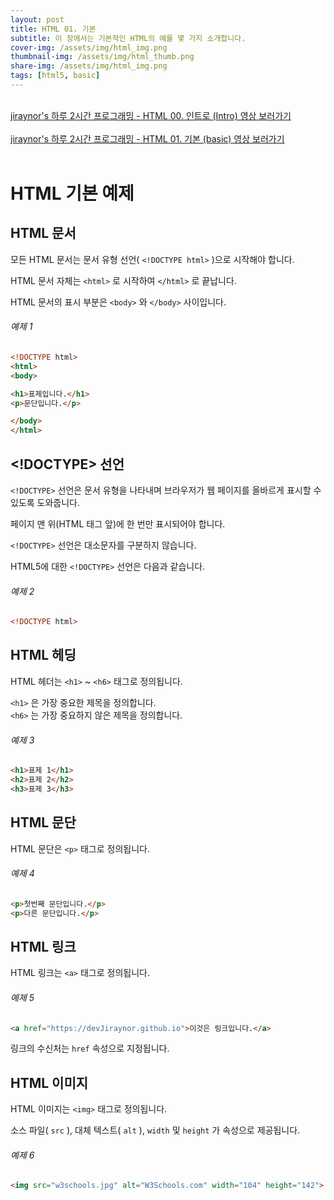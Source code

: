 ```yaml
---
layout: post
title: HTML 01. 기본
subtitle: 이 장에서는 기본적인 HTML의 예를 몇 가지 소개합니다.
cover-img: /assets/img/html_img.png
thumbnail-img: /assets/img/html_thumb.png
share-img: /assets/img/html_img.png
tags: [html5, basic]
---
```


<br>
<a href="https://youtu.be/GYjz6GM1UVA" target="_blank">jiraynor's 하루 2시간 프로그래밍 - HTML 00. 인트로 (Intro) 영상 보러가기</a><br>
<br>
<a href="https://youtu.be/3L22hT8HVFI" target="_blank">jiraynor's 하루 2시간 프로그래밍 - HTML 01. 기본 (basic) 영상 보러가기</a>
<br>
<br>

# HTML 기본 예제   
   
## HTML 문서   
   
모든 HTML 문서는 문서 유형 선언( ```<!DOCTYPE html>``` )으로 시작해야 합니다.    
    
HTML 문서 자체는 ```<html>``` 로 시작하여 ```</html>``` 로 끝납니다.

HTML 문서의 표시 부분은 ```<body>``` 와 ```</body>``` 사이입니다.
   
###### 예제 1   
```html
<!DOCTYPE html>
<html>
<body>

<h1>표제입니다.</h1>
<p>문단입니다.</p>

</body>
</html>
```
   
## <!DOCTYPE> 선언   
   
```<!DOCTYPE>``` 선언은 문서 유형을 나타내며 브라우저가 웹 페이지를 올바르게 표시할 수 있도록 도와줍니다.   
   
페이지 맨 위(HTML 태그 앞)에 한 번만 표시되어야 합니다.   
   
```<!DOCTYPE>``` 선언은 대소문자를 구분하지 않습니다.   
   
HTML5에 대한 ```<!DOCTYPE>``` 선언은 다음과 같습니다.   
   
###### 예제 2   
```html
<!DOCTYPE html>
```   
   
## HTML 헤딩   
   
HTML 헤더는 ```<h1>``` ~ ```<h6>``` 태그로 정의됩니다.   
   
```<h1>``` 은 가장 중요한 제목을 정의합니다.   
```<h6>``` 는 가장 중요하지 않은 제목을 정의합니다.   
   
###### 예제 3   
```html
<h1>표제 1</h1>
<h2>표제 2</h2>
<h3>표제 3</h3>
```   
   
## HTML 문단   
   
HTML 문단은 ```<p>``` 태그로 정의됩니다.
   
###### 예제 4    
```html
<p>첫번째 문단입니다.</p>
<p>다른 문단입니다.</p>
```   
   
## HTML 링크   
   
HTML 링크는 ```<a>``` 태그로 정의됩니다.   
   
###### 예제 5
```html
<a href="https://devJiraynor.github.io">이것은 링크입니다.</a>
```   
   
링크의 수신처는 ```href``` 속성으로 지정됩니다.   
   
## HTML 이미지   
   
HTML 이미지는 ```<img>``` 태그로 정의됩니다.

소스 파일( ```src``` ), 대체 텍스트( ```alt``` ), ```width``` 및 ```height``` 가 속성으로 제공됩니다.   
   
###### 예제 6   
```html
<img src="w3schools.jpg" alt="W3Schools.com" width="104" height="142">
```   

